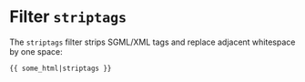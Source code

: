 Filter `striptags`
==================

The `striptags` filter strips SGML/XML tags and replace adjacent whitespace by one space:

```twig
{{ some_html|striptags }}
```